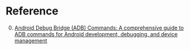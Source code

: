 # Reference

0. [Android Debug Bridge (ADB) Commands: A comprehensive guide to ADB commands for Android development, debugging, and device management](https://www.adb-command.top/)

